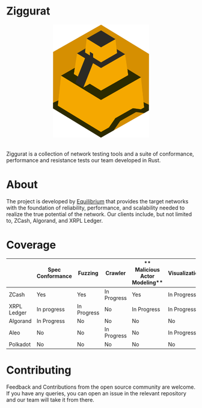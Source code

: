 # Ziggurat 

<p align="center">
    <img src="assets/logo.png" height="300px">
</p>
<br />
Ziggurat is a collection of network testing tools and a suite of conformance, performance and resistance tests our team developed in Rust.

# About

The project is developed by [Equilibrium](https://equilibrium.co) that provides the target networks with the foundation of reliability, performance, and scalability needed to realize the true potential of the network. Our clients  include, but not limited to, ZCash, Algorand, and XRPL Ledger.

# Coverage

|       | **Spec Conformance** | **Fuzzing** | **Crawler** | ** Malicious Actor Modeling** | **Visualization** | **Performance Benchmarking ** |
|--------------------|--------|-------------|----------|-------------|-----------------|--------|
| ZCash              | Yes  | Yes    | In Progress | Yes          | In Progress          | Yes    |
| XRPL Ledger        | In progress     | In Progress     | No          | In Progress       | In Progress          | In Progress     |
| Algorand           | In Progress              | No     | No          | No       | No          | No     |
| Aleo               | No              | No     | In Progress | No       | In Progress | No     |  
| Polkadot           | No              | No     | No          | No       | No          | No     |


# Contributing

Feedback and Contributions from the open source community are welcome. If you have any queries, you can open an issue in the relevant repository and our team will take it from there.